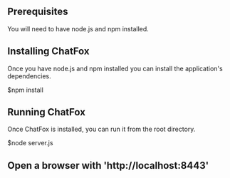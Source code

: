 
## Prerequisites 
You will need to have node.js and npm installed.


## Installing ChatFox
Once you have node.js and npm installed you can install the application's dependencies.

$npm install


## Running ChatFox
Once ChatFox is installed, you can run it from the root directory.

$node server.js

## Open a browser with 'http://localhost:8443'